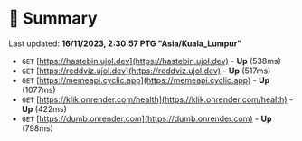 # 📖 Summary
Last updated: **16/11/2023, 2:30:57 PTG "Asia/Kuala_Lumpur"**

- `GET` [https://hastebin.ujol.dev](https://hastebin.ujol.dev) - **Up** (538ms)
- `GET` [https://reddviz.ujol.dev](https://reddviz.ujol.dev) - **Up** (517ms)
- `GET` [https://memeapi.cyclic.app](https://memeapi.cyclic.app) - **Up** (1077ms)
- `GET` [https://klik.onrender.com/health](https://klik.onrender.com/health) - **Up** (422ms)
- `GET` [https://dumb.onrender.com](https://dumb.onrender.com) - **Up** (798ms)
